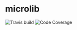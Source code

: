 # microlib

![Travis build](https://img.shields.io/travis/johnptmcdonald/microlib)
![Code Coverage](https://img.shields.io/codecov/c/github/johnptmcdonald/microlib)
